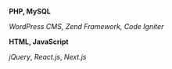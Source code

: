 **PHP, MySQL**

_WordPress CMS, Zend Framework, Code Igniter_

**HTML, JavaScript**

_jQuery_, _React.js_, _Next.js_
